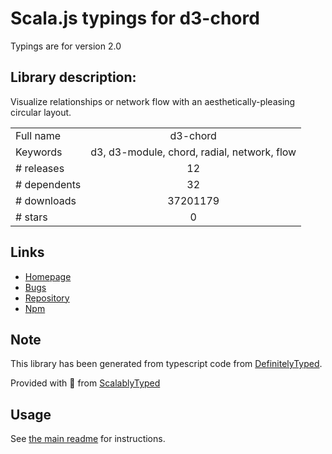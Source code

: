
# Scala.js typings for d3-chord

Typings are for version 2.0

## Library description:
Visualize relationships or network flow with an aesthetically-pleasing circular layout.

|                    |                 |
| ------------------ | :-------------: |
| Full name          | d3-chord |
| Keywords           | d3, d3-module, chord, radial, network, flow |
| # releases         | 12 |
| # dependents       | 32 |
| # downloads        | 37201179 |
| # stars            | 0 |

## Links
- [Homepage](https://d3js.org/d3-chord/)
- [Bugs](https://github.com/d3/d3-chord/issues)
- [Repository](https://github.com/d3/d3-chord)
- [Npm](https://www.npmjs.com/package/d3-chord)
    


## Note
This library has been generated from typescript code from [DefinitelyTyped](https://definitelytyped.org).

Provided with :purple_heart: from [ScalablyTyped](https://github.com/oyvindberg/ScalablyTyped)

## Usage
See [the main readme](../../readme.md) for instructions.


